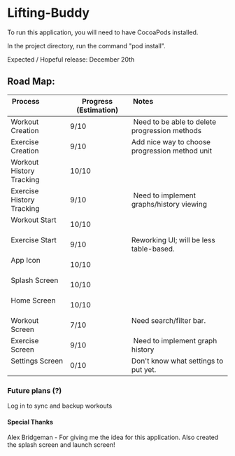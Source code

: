 # Lifting-Buddy

To run this application, you will need to have CocoaPods installed.

In the project directory, run the command "pod install".

Expected / Hopeful release: December 20th

## Road Map:

| Process                   | Progress (Estimation) | Notes                                          |
|---------------------------|-----------------------|------------------------------------------------|
| Workout Creation          | 9/10                  | Need to be able to delete progression methods  |
| Exercise Creation         | 9/10                  | Add nice way to choose progression method unit |
| Workout History Tracking  | 10/10                 |                                                |
| Exercise History Tracking | 9/10                  | Need to implement graphs/history viewing       |
| Workout Start             | 10/10                 |                                                |
| Exercise Start            | 9/10                  | Reworking UI; will be less table-based.        |
| App Icon                  | 10/10                 |                                                |
| Splash Screen             | 10/10                 |                                                |
| Home Screen               | 10/10                 |                                                |
| Workout Screen            | 7/10                  | Need search/filter bar.                        |
| Exercise Screen           | 9/10                  | Need to implement graph history                |
| Settings Screen           | 0/10                  | Don't know what settings to put yet.           |


### Future plans (?)
Log in to sync and backup workouts

#### Special Thanks
Alex Bridgeman - For giving me the idea for this application. Also created the splash screen and launch screen!
